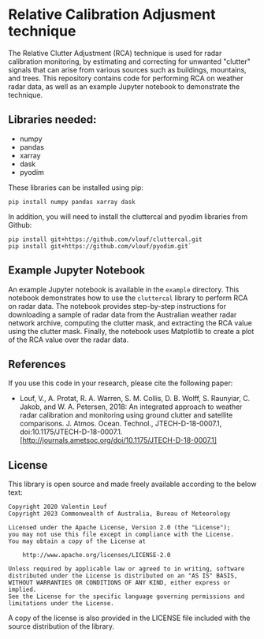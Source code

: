 # Relative Calibration Adjusment technique

The Relative Clutter Adjustment (RCA) technique is used for radar calibration monitoring, by estimating and correcting for unwanted "clutter" signals that can arise from various sources such as buildings, mountains, and trees. This repository contains code for performing RCA on weather radar data, as well as an example Jupyter notebook to demonstrate the technique.

## Libraries needed:

- numpy
- pandas 
- xarray
- dask
- pyodim

These libraries can be installed using pip:
```
pip install numpy pandas xarray dask
```

In addition, you will need to install the cluttercal and pyodim libraries from Github:
```
pip install git+https://github.com/vlouf/cluttercal.git
pip install git+https://github.com/vlouf/pyodim.git`
```

## Example Jupyter Notebook

An example Jupyter notebook is available in the `example` directory. This notebook demonstrates how to use the `cluttercal` library to perform RCA on radar data. The notebook provides step-by-step instructions for downloading a sample of radar data from the Australian weather radar network archive, computing the clutter mask, and extracting the RCA value using the clutter mask. Finally, the notebook uses Matplotlib to create a plot of the RCA value over the radar data.

## References

If you use this code in your research, please cite the following paper:

- Louf, V., A. Protat, R. A. Warren, S. M. Collis, D. B. Wolff, S. Raunyiar, C. Jakob, and W. A. Petersen, 2018: An integrated approach to weather radar calibration and monitoring using ground clutter and satellite comparisons. J. Atmos. Ocean. Technol., JTECH-D-18-0007.1, doi:10.1175/JTECH-D-18-0007.1. [http://journals.ametsoc.org/doi/10.1175/JTECH-D-18-0007.1]

## License

This library is open source and made freely available according to the below
text:

    Copyright 2020 Valentin Louf
    Copyright 2023 Commonwealth of Australia, Bureau of Meteorology

    Licensed under the Apache License, Version 2.0 (the "License");
    you may not use this file except in compliance with the License.
    You may obtain a copy of the License at

        http://www.apache.org/licenses/LICENSE-2.0

    Unless required by applicable law or agreed to in writing, software
    distributed under the License is distributed on an "AS IS" BASIS,
    WITHOUT WARRANTIES OR CONDITIONS OF ANY KIND, either express or implied.
    See the License for the specific language governing permissions and
    limitations under the License.

A copy of the license is also provided in the LICENSE file included with the
source distribution of the library.
